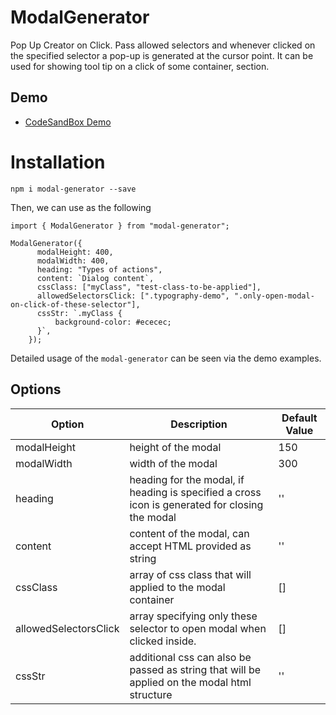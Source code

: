 # ModalGenerator

Pop Up Creator on Click. Pass allowed selectors and whenever clicked on the
specified selector a pop-up is generated at the cursor point. It can be used for showing tool tip on a click of some container, section.

## Demo

- [CodeSandBox Demo](https://codesandbox.io/s/react-basic-class-component-jrtfm)

# Installation

`npm i modal-generator --save`

Then, we can use as the following

```
import { ModalGenerator } from "modal-generator";

ModalGenerator({
      modalHeight: 400,
      modalWidth: 400,
      heading: "Types of actions",
      content: `Dialog content`,
      cssClass: ["myClass", "test-class-to-be-applied"],
      allowedSelectorsClick: [".typography-demo", ".only-open-modal-on-click-of-these-selector"],
      cssStr: `.myClass {
          background-color: #ececec;
      }`,
    });
```

Detailed usage of the `modal-generator` can be seen via the demo examples.

## Options

| Option                | Description                                                                                    | Default Value |
| --------------------- | ---------------------------------------------------------------------------------------------- | ------------- |
| modalHeight           | height of the modal                                                                            | 150           |
| modalWidth            | width of the modal                                                                             | 300           |
| heading               | heading for the modal, if heading is specified a cross icon is generated for closing the modal | ''            |
| content               | content of the modal, can accept HTML provided as string                                       | ''            |
| cssClass              | array of css class that will applied to the modal container                                    | []            |
| allowedSelectorsClick | array specifying only these selector to open modal when clicked inside.                        | []            |
| cssStr                | additional css can also be passed as string that will be applied on the modal html structure   | ''            |
